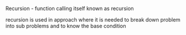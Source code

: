 Recursion - function calling itself known as recursion

recursion is used in approach where it is needed to break down problem into sub problems
and to know the base condition